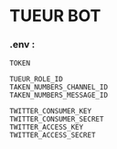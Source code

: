 # TUEUR BOT

### .env :
```
TOKEN

TUEUR_ROLE_ID             
TAKEN_NUMBERS_CHANNEL_ID
TAKEN_NUMBERS_MESSAGE_ID

TWITTER_CONSUMER_KEY
TWITTER_CONSUMER_SECRET
TWITTER_ACCESS_KEY
TWITTER_ACCESS_SECRET
```